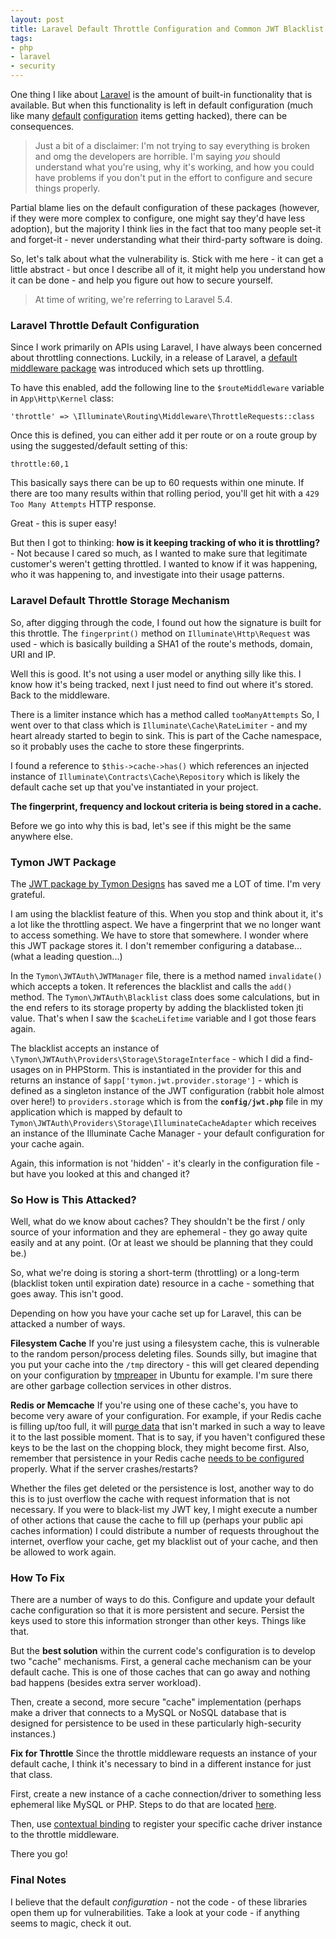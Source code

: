 ```yaml
---
layout: post
title: Laravel Default Throttle Configuration and Common JWT Blacklist Vulnerable to Cache Attacks
tags:
- php
- laravel
- security
---
```

One thing I like about [Laravel](https://laravel.com/) is the amount of built-in functionality that is available.  But when this functionality is left in default configuration (much like many [default](https://snyk.io/blog/mongodb-hack-and-secure-defaults/) [configuration](https://krebsonsecurity.com/2015/02/spam-uses-default-passwords-to-hack-routers/) items getting hacked), there can be consequences.

> Just a bit of a disclaimer: I'm not trying to say everything is broken and omg the developers are horrible. I'm saying _you_ should understand what you're using, why it's working, and how you could have problems if you don't put in the effort to configure and secure things properly.

Partial blame lies on the default configuration of these packages (however, if they were more complex to configure, one might say they'd have less adoption), but the majority I think lies in the fact that too many people set-it and forget-it - never understanding what their third-party software is doing.

So, let's talk about what the vulnerability is.  Stick with me here - it can get a little abstract - but once I describe all of it, it might help you understand how it can be done - and help you figure out how to secure yourself.

> At time of writing, we're referring to Laravel 5.4.

### Laravel Throttle Default Configuration

Since I work primarily on APIs using Laravel, I have always been concerned about throttling connections.  Luckily, in a release of Laravel, a [default middleware package](https://laravel.com/docs/5.4/middleware#registering-middleware) was introduced which sets up throttling.

To have this enabled, add the following line to the `$routeMiddleware` variable in `App\Http\Kernel` class:

`'throttle' => \Illuminate\Routing\Middleware\ThrottleRequests::class` 

Once this is defined, you can either add it per route or on a route group by using the suggested/default setting of this:

`throttle:60,1`

This basically says there can be up to 60 requests within one minute.  If there are too many results within that rolling period, you'll get hit with a `429 Too Many Attempts` HTTP response.

Great - this is super easy!

But then I got to thinking: **how is it keeping tracking of who it is throttling?** - Not because I cared so much, as I wanted to make sure that legitimate customer's weren't getting throttled.  I wanted to know if it was happening, who it was happening to, and investigate into their usage patterns.

### Laravel Default Throttle Storage Mechanism

So, after digging through the code, I found out how the signature is built for this throttle.  The `fingerprint()` method on `Illuminate\Http\Request` was used - which is basically building a SHA1 of the route's methods, domain, URI and IP. 

Well this is good.  It's not using a user model or anything silly like this.  I know how it's being tracked, next I just need to find out where it's stored.  Back to the middleware.

There is a limiter instance which has a method called `tooManyAttempts`  So, I went over to that class which is `Illuminate\Cache\RateLimiter` - and my heart already started to begin to sink.  This is part of the Cache namespace, so it probably uses the cache to store these fingerprints.  

I found a reference to `$this->cache->has()` which references an injected instance of `Illuminate\Contracts\Cache\Repository` which is likely the default cache set up that you've instantiated in your project.

**The fingerprint, frequency and lockout criteria is being stored in a cache.**

Before we go into why this is bad, let's see if this might be the same anywhere else.

### Tymon JWT Package

The [JWT package by Tymon Designs](https://github.com/tymondesigns/jwt-auth) has saved me a LOT of time.  I'm very grateful.

I am using the blacklist feature of this.  When you stop and think about it, it's a lot like the throttling aspect.  We have a fingerprint that we no longer want to access something.  We have to store that somewhere.  I wonder where this JWT package stores it. I don't remember configuring a database... (what a leading question...)

In the `Tymon\JWTAuth\JWTManager` file, there is a method named `invalidate()` which accepts a token.  It references the blacklist and calls the `add()` method.  The `Tymon\JWTAuth\Blacklist` class does some calculations, but in the end refers to its storage property by adding the blacklisted token jti value.  That's when I saw the `$cacheLifetime` variable and I got those fears again.

The blacklist accepts an instance of `\Tymon\JWTAuth\Providers\Storage\StorageInterface` - which I did a find-usages on in PHPStorm.  This is instantiated in the provider for this and returns an instance of `$app['tymon.jwt.provider.storage']` - which is defined as a singleton instance of the JWT configuration (rabbit hole almost over here!) to `providers.storage` which is from the **`config/jwt.php`** file in my application which is mapped by default to `Tymon\JWTAuth\Providers\Storage\IlluminateCacheAdapter` which receives an instance of the Illuminate Cache Manager - your default configuration for your cache again.

Again, this information is not 'hidden' - it's clearly in the configuration file - but have you looked at this and changed it?

### So How is This Attacked?

Well, what do we know about caches?  They shouldn't be the first / only source of your information and they are ephemeral - they go away quite easily and at any point. (Or at least we should be planning that they could be.)

So, what we're doing is storing a short-term (throttling) or a long-term (blacklist token until expiration date) resource in a cache - something that goes away.  This isn't good.

Depending on how you have your cache set up for Laravel, this can be attacked a number of ways.

**Filesystem Cache** If you're just using a filesystem cache, this is vulnerable to the random person/process deleting files.  Sounds silly, but imagine that you put your cache into the `/tmp` directory - this will get cleared depending on your configuration by [tmpreaper](http://manpages.ubuntu.com/manpages/wily/man8/tmpreaper.8.html) in Ubuntu for example.  I'm sure there are other garbage collection services in other distros.

**Redis or Memcache** If you're using one of these cache's, you have to become very aware of your configuration.  For example, if your Redis cache is filling up/too full, it will [purge data](https://stackoverflow.com/questions/5068518/what-does-redis-do-when-it-runs-out-of-memory) that isn't marked in such a way to leave it to the last possible moment.  That is to say, if you haven't configured these keys to be the last on the chopping block, they might become first.   Also, remember that persistence in your Redis cache [needs to be configured](https://redis.io/topics/persistence) properly.  What if the server crashes/restarts?

Whether the files get deleted or the persistence is lost, another way to do this is to just overflow the cache with request information that is not necessary.  If you were to black-list my JWT key, I might execute a number of other actions that cause the cache to fill up (perhaps your public api caches information) I could distribute a number of requests throughout the internet, overflow your cache, get my blacklist out of your cache, and then be allowed to work again.

### How To Fix

There are a number of ways to do this.  Configure and update your default cache configuration so that it is more persistent and secure.  Persist the keys used to store this information stronger than other keys.  Things like that.

But the **best solution** within the current code's configuration is to develop two "cache" mechanisms.  First, a general cache mechanism can be your default cache.  This is one of those caches that can go away and nothing bad happens (besides extra server workload).  

Then, create a second, more secure "cache" implementation (perhaps make a driver that connects to a MySQL or NoSQL database that is designed for persistence to be used in these particularly high-security instances.)

**Fix for Throttle** Since the throttle middleware requests an instance of your default cache, I think it's necessary to bind in a different instance for just that class.

First, create a new instance of a cache connection/driver to something less ephemeral like MySQL or PHP.  Steps to do that are located [here](https://laravel.com/docs/5.4/cache#writing-the-driver).

Then, use [contextual binding](https://laravel.com/docs/5.4/container#contextual-binding) to register your specific cache driver instance to the throttle middleware.

There you go!

### Final Notes

I believe that the default _configuration_ - not the code - of these libraries open them up for vulnerabilities.  Take a look at your code - if anything seems to magic, check it out.